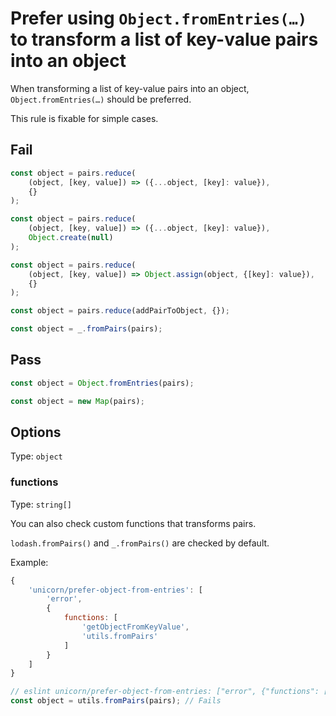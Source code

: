 # Prefer using `Object.fromEntries(…)` to transform a list of key-value pairs into an object

When transforming a list of key-value pairs into an object, `Object.fromEntries(…)` should be preferred.

This rule is fixable for simple cases.

## Fail

```js
const object = pairs.reduce(
	(object, [key, value]) => ({...object, [key]: value}),
	{}
);
```

```js
const object = pairs.reduce(
	(object, [key, value]) => ({...object, [key]: value}),
	Object.create(null)
);
```

```js
const object = pairs.reduce(
	(object, [key, value]) => Object.assign(object, {[key]: value}),
	{}
);
```

```js
const object = pairs.reduce(addPairToObject, {});
```

```js
const object = _.fromPairs(pairs);
```

## Pass

```js
const object = Object.fromEntries(pairs);
```

```js
const object = new Map(pairs);
```

## Options

Type: `object`

### functions

Type: `string[]`

You can also check custom functions that transforms pairs.

`lodash.fromPairs()` and `_.fromPairs()` are checked by default.

Example:

```js
{
	'unicorn/prefer-object-from-entries': [
		'error',
		{
			functions: [
				'getObjectFromKeyValue',
				'utils.fromPairs'
			]
		}
	]
}
```

```js
// eslint unicorn/prefer-object-from-entries: ["error", {"functions": ["utils.fromPairs"]}]
const object = utils.fromPairs(pairs); // Fails
```

